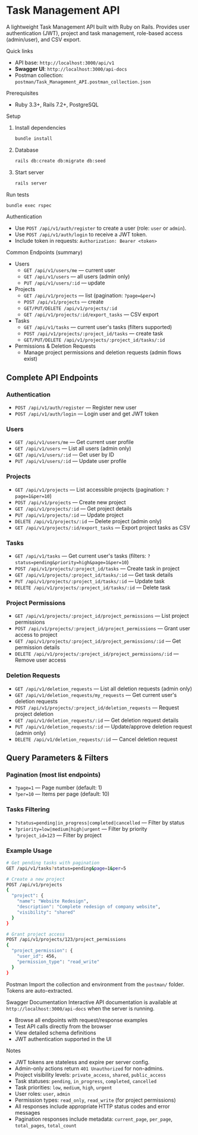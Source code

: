 # Task Management API

A lightweight Task Management API built with Ruby on Rails. Provides user authentication (JWT), project and task management, role-based access (admin/user), and CSV export.

Quick links
- API base: `http://localhost:3000/api/v1`
- **Swagger UI**: `http://localhost:3000/api-docs`
- Postman collection: `postman/Task_Management_API.postman_collection.json`

Prerequisites
- Ruby 3.3+, Rails 7.2+, PostgreSQL

Setup
1. Install dependencies
   ```bash
   bundle install
   ```
2. Database
   ```bash
   rails db:create db:migrate db:seed
   ```
3. Start server
   ```bash
   rails server
   ```

Run tests
```bash
bundle exec rspec
```

Authentication
- Use `POST /api/v1/auth/register` to create a user (role: `user` or `admin`).
- Use `POST /api/v1/auth/login` to receive a JWT token.
- Include token in requests: `Authorization: Bearer <token>`

Common Endpoints (summary)
- Users
  - `GET /api/v1/users/me` — current user
  - `GET /api/v1/users` — all users (admin only)
  - `PUT /api/v1/users/:id` — update
- Projects
  - `GET /api/v1/projects` — list (pagination: `?page=&per=`)
  - `POST /api/v1/projects` — create
  - `GET/PUT/DELETE /api/v1/projects/:id`
  - `GET /api/v1/projects/:id/export_tasks` — CSV export
- Tasks
  - `GET /api/v1/tasks` — current user's tasks (filters supported)
  - `POST /api/v1/projects/:project_id/tasks` — create task
  - `GET/PUT/DELETE /api/v1/projects/:project_id/tasks/:id`
- Permissions & Deletion Requests
  - Manage project permissions and deletion requests (admin flows exist)

## Complete API Endpoints

### Authentication
- `POST /api/v1/auth/register` — Register new user
- `POST /api/v1/auth/login` — Login user and get JWT token

### Users
- `GET /api/v1/users/me` — Get current user profile
- `GET /api/v1/users` — List all users (admin only)
- `GET /api/v1/users/:id` — Get user by ID
- `PUT /api/v1/users/:id` — Update user profile

### Projects
- `GET /api/v1/projects` — List accessible projects (pagination: `?page=1&per=10`)
- `POST /api/v1/projects` — Create new project
- `GET /api/v1/projects/:id` — Get project details
- `PUT /api/v1/projects/:id` — Update project
- `DELETE /api/v1/projects/:id` — Delete project (admin only)
- `GET /api/v1/projects/:id/export_tasks` — Export project tasks as CSV

### Tasks
- `GET /api/v1/tasks` — Get current user's tasks (filters: `?status=pending&priority=high&page=1&per=10`)
- `POST /api/v1/projects/:project_id/tasks` — Create task in project
- `GET /api/v1/projects/:project_id/tasks/:id` — Get task details
- `PUT /api/v1/projects/:project_id/tasks/:id` — Update task
- `DELETE /api/v1/projects/:project_id/tasks/:id` — Delete task

### Project Permissions
- `GET /api/v1/projects/:project_id/project_permissions` — List project permissions
- `POST /api/v1/projects/:project_id/project_permissions` — Grant user access to project
- `GET /api/v1/projects/:project_id/project_permissions/:id` — Get permission details
- `DELETE /api/v1/projects/:project_id/project_permissions/:id` — Remove user access

### Deletion Requests
- `GET /api/v1/deletion_requests` — List all deletion requests (admin only)
- `GET /api/v1/deletion_requests/my_requests` — Get current user's deletion requests
- `POST /api/v1/projects/:project_id/deletion_requests` — Request project deletion
- `GET /api/v1/deletion_requests/:id` — Get deletion request details
- `PUT /api/v1/deletion_requests/:id` — Update/approve deletion request (admin only)
- `DELETE /api/v1/deletion_requests/:id` — Cancel deletion request

## Query Parameters & Filters

### Pagination (most list endpoints)
- `?page=1` — Page number (default: 1)
- `?per=10` — Items per page (default: 10)

### Tasks Filtering
- `?status=pending|in_progress|completed|cancelled` — Filter by status
- `?priority=low|medium|high|urgent` — Filter by priority
- `?project_id=123` — Filter by project

### Example Usage
```bash
# Get pending tasks with pagination
GET /api/v1/tasks?status=pending&page=1&per=5

# Create a new project
POST /api/v1/projects
{
  "project": {
    "name": "Website Redesign",
    "description": "Complete redesign of company website",
    "visibility": "shared"
  }
}

# Grant project access
POST /api/v1/projects/123/project_permissions
{
  "project_permission": {
    "user_id": 456,
    "permission_type": "read_write"
  }
}
```

Postman
Import the collection and environment from the `postman/` folder. Tokens are auto-extracted.

Swagger Documentation
Interactive API documentation is available at `http://localhost:3000/api-docs` when the server is running.
- Browse all endpoints with request/response examples
- Test API calls directly from the browser
- View detailed schema definitions
- JWT authentication supported in the UI

Notes
- JWT tokens are stateless and expire per server config.
- Admin-only actions return `401 Unauthorized` for non-admins.
- Project visibility levels: `private_access`, `shared`, `public_access`
- Task statuses: `pending`, `in_progress`, `completed`, `cancelled`
- Task priorities: `low`, `medium`, `high`, `urgent`
- User roles: `user`, `admin`
- Permission types: `read_only`, `read_write` (for project permissions)
- All responses include appropriate HTTP status codes and error messages
- Pagination responses include metadata: `current_page`, `per_page`, `total_pages`, `total_count`

